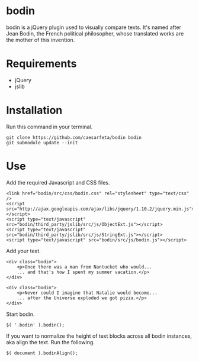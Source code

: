 # bodin
bodin is a jQuery plugin used to visually compare texts.
It's named after Jean Bodin, the French political philosopher, whose translated works are the mother of this invention.

# Requirements
* jQuery
* jslib

# Installation
Run this command in your terminal.

	git clone https://github.com/caesarfeta/bodin bodin
	git submodule update --init

# Use
Add the required Javascript and CSS files.

	<link href="bodin/src/css/bodin.css" rel="stylesheet" type="text/css" />	
	<script src="http://ajax.googleapis.com/ajax/libs/jquery/1.10.2/jquery.min.js"></script>
	<script type="text/javascript" src="bodin/third_party/jslib/src/js/ObjectExt.js"></script>
	<script type="text/javascript" src="bodin/third_party/jslib/src/js/StringExt.js"></script>
	<script type="text/javascript" src="bodin/src/js/bodin.js"></script>

Add your text.

	<div class="bodin">
		<p>Once there was a man from Nantucket who would...
		... and that's how I spent my summer vacation.</p>
	</div>
	
	<div class="bodin">
		<p>Never could I imagine that Natalie would become...
		... after the Universe exploded we got pizza.</p>
	</div>

Start bodin.

	$( '.bodin' ).bodin();	

If you want to normalize the height of text blocks across all bodin instances, aka align the text.  Run the following.

	$( document ).bodinAlign();
